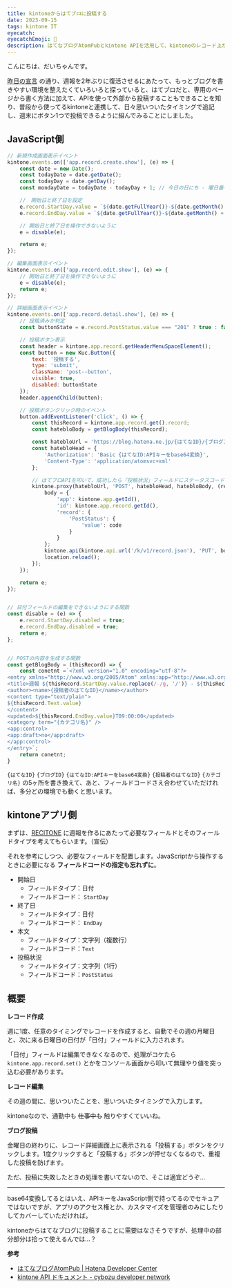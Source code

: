 ```yaml
---
title: kintoneからはてブロに投稿する
date: 2023-09-15
tags: kintone IT
eyecatch: 
eyecatchEmoji: 🎈
description: はてなブログAtomPubとkintone APIを活用して、kintoneのレコード上からはてなブログに投稿するカスタマイズを行いました。
---
```


こんにちは、だいちゃんです。

[昨日の宣言](https://blog.udcxx.me/article/230914/weekly-report/) の通り、週報を2年ぶりに復活させるにあたって、もっとブログを書きやすい環境を整えたくていろいろと探っていると、はてブロだと、専用のページから書く方法に加えて、APIを使って外部から投稿することもできることを知り、普段から使ってるkintoneと連携して、日々思いついたタイミングで追記し、週末にボタン1つで投稿できるように組んでみることにしました。


## JavaScript側

```javascript
// 新規作成画面表示イベント
kintone.events.on(['app.record.create.show'], (e) => {
    const date = new Date();
    const todayDate = date.getDate();
    const todayDay = date.getDay();
    const mondayDate = todayDate - todayDay + 1; // 今日の日にち - 曜日番号 で月曜日の日にちを取得

    //　開始日と終了日を設定
    e.record.StartDay.value = `${date.getFullYear()}-${date.getMonth() + 1}-${mondayDate}`;
    e.record.EndDay.value = `${date.getFullYear()}-${date.getMonth() + 1}-${mondayDate + 6}`;

    // 開始日と終了日を操作できないように
    e = disable(e);

    return e;
});

// 編集画面表示イベント
kintone.events.on(['app.record.edit.show'], (e) => {
    // 開始日と終了日を操作できないように
    e = disable(e);
    return e;
});

// 詳細画面表示イベント
kintone.events.on(['app.record.detail.show'], (e) => {
    // 投稿済みか判定
    const buttonState = e.record.PostStatus.value === "201" ? true : false;

    // 投稿ボタン表示
    const header = kintone.app.record.getHeaderMenuSpaceElement();
    const button = new Kuc.Button({
        text: '投稿する',
        type: 'submit',
        className: 'post--button',
        visible: true,
        disabled: buttonState
    });
    header.appendChild(button);

    // 投稿ボタンクリック時のイベント
    button.addEventListener('click', () => {
        const thisRecord = kintone.app.record.get().record;
        const hatebloBody = getBlogBody(thisRecord);

        const hatebloUrl = 'https://blog.hatena.ne.jp/{はてなID}/{ブログID}/atom/entry';
        const hatebloHead = {
            'Authorization': 'Basic {はてなID:APIキーをbase64変換}',
            'Content-Type': 'application/atomsvc+xml'
        };

        // はてブロAPIを叩いて、成功したら「投稿状況」フィールドにステータスコードを入れる
        kintone.proxy(hatebloUrl, 'POST', hatebloHead, hatebloBody, (resp, code) => {
            body = {
                'app': kintone.app.getId(),
                'id': kintone.app.record.getId(),
                'record': {
                    'PostStatus': {
                        'value': code
                    }
                }
            };
            kintone.api(kintone.api.url('/k/v1/record.json'), 'PUT', body);           
            location.reload();
        });        
    });

    return e;
});


// 日付フィールドの編集をできないようにする関数
const disable = (e) => {
    e.record.StartDay.disabled = true;
    e.record.EndDay.disabled = true;
    return e;
};


// POSTの内容を生成する関数
const getBlogBody = (thisRecord) => {
    const conetnt =`<?xml version="1.0" encoding="utf-8"?>
<entry xmlns="http://www.w3.org/2005/Atom" xmlns:app="http://www.w3.org/2007/app">
<title>週報 ${thisRecord.StartDay.value.replace(/-/g, '/')} - ${thisRecord.EndDay.value.replace(/-/g, '/')}</title>
<author><name>{投稿者のはてなID}</name></author>
<content type="text/plain">
${thisRecord.Text.value}
</content>
<updated>${thisRecord.EndDay.value}T09:00:00</updated>
<category term="{カテゴリ名}" />
<app:control>
<app:draft>no</app:draft>
</app:control>
</entry>`;
    return conetnt;
}
```

`{はてなID}` `{ブログID}` `{はてなID:APIキーをbase64変換}` `{投稿者のはてなID}` `{カテゴリ名}` の5ヶ所を書き換えて、あと、フィールドコードさえ合わせていただければ、多分どの環境でも動くと思います。


## kintoneアプリ側

まずは、[RECITONE](https://app.udcxx.me/recitone/) に週報を作るにあたって必要なフィールドとそのフィールドタイプを考えてもらいます。（宣伝）

それを参考にしつつ、必要なフィールドを配置します。JavaScriptから操作するときに必要になる **フィールドコードの指定も忘れずに**。

* 開始日
  * フィールドタイプ：日付
  * フィールドコード： `StartDay`
* 終了日
  * フィールドタイプ：日付
  * フィールドコード： `EndDay`
* 本文
  * フィールドタイプ：文字列（複数行）
  * フィールドコード：`Text`
* 投稿状況
  * フィールドタイプ：文字列（1行）
  * フィールドコード：`PostStatus`


## 概要

**レコード作成**

週に1度、任意のタイミングでレコードを作成すると、自動でその週の月曜日と、次に来る日曜日の日付が「日付」フィールドに入力されます。

「日付」フィールドは編集できなくなるので、処理がコケたら `kintone.app.record.set()` とかをコンソール画面から叩いて無理やり値を突っ込む必要があります。

**レコード編集**

その週の間に、思いついたことを、思いついたタイミングで入力します。

kintoneなので、通勤中も ~~仕事中も~~ 触りやすくていいね。

**ブログ投稿**

金曜日の終わりに、レコード詳細画面上に表示される「投稿する」ボタンをクリックします。1度クリックすると「投稿する」ボタンが押せなくなるので、重複した投稿を防げます。

ただ、投稿に失敗したときの処理を書いてないので、そこは適宜どうぞ...

---

base64変換してるとはいえ、APIキーをJavaScript側で持ってるのでセキュアではないですが、アプリのアクセス権とか、カスタマイズを管理者のみにしたりしてカバーしていただければ。

kintoneからはてなブログに投稿することに需要はなさそうですが、処理中の部分部分は拾って使えるんでは...？

**参考**

* [はてなブログAtomPub | Hatena Developer Center](https://developer.hatena.ne.jp/ja/documents/blog/apis/atom/)
* [kintone API ドキュメント - cybozu developer network](https://cybozu.dev/ja/kintone/docs/)